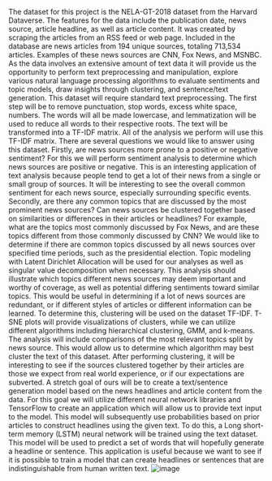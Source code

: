 The dataset for this project is the NELA-GT-2018 dataset from the Harvard Dataverse. The features for the data include the publication date, news source, article headline, as well as article content. It was created by scraping the articles from an RSS feed or web page. Included in the database are news articles from 194 unique sources, totaling 713,534 articles. Examples of these news sources are CNN, Fox News, and MSNBC. As the data involves an extensive amount of text data it will provide us the opportunity to perform text preprocessing and manipulation, explore various natural language processing algorithms to evaluate sentiments and topic models, draw insights through clustering, and sentence/text generation.
This dataset will require standard text preprocessing. The first step will be to remove punctuation, stop words, excess white space, numbers. The words will all be made lowercase, and lemmatization will be used to reduce all words to their respective roots. The text will be transformed into a TF-IDF matrix. All of the analysis we perform will use this TF-IDF matrix. 
There are several questions we would like to answer using this dataset. Firstly, are news sources more prone to a positive or negative sentiment? For this we will perform sentiment analysis to determine which news sources are positive or negative. This is an interesting application of text analysis because people tend to get a lot of their news from a single or small group of sources. It will be interesting to see the overall common sentiment for each news source, especially surrounding specific events. 
Secondly, are there any common topics that are discussed by the most prominent news sources? Can news sources be clustered together based on similarities or differences in their articles or headlines? For example, what are the topics most commonly discussed by Fox News, and are these topics different from those commonly discussed by CNN? We would like to determine if there are common topics discussed by all news sources over specified time periods, such as the presidential election. Topic modeling with Latent Dirichlet Allocation will be used for our analyses as well as singular value decomposition when necessary. This analysis should illustrate which topics different news sources may deem important and worthy of coverage, as well as potential differing sentiments toward similar topics. 
This would be useful in determining if a lot of news sources are redundant, or if different styles of articles or different information can be learned. To determine this, clustering will be used on the dataset TF-IDF. T-SNE plots will provide visualizations of clusters, while we can utilize different algorithms including hierarchical clustering, GMM, and k-means. The analysis will include comparisons of the most relevant topics split by news source. This would allow us to determine which algorithm may best cluster the text of this dataset. After performing clustering, it will be interesting to see if the sources clustered together by their articles are those we expect from real world experience, or if our expectations are subverted. 
A stretch goal of ours will be to create a text/sentence generation model based on the news headlines and article content from the data. For this goal we will utilize different neural network libraries and TensorFlow to create an application which will allow us to provide text input to the model. This model will subsequently use probabilities based on prior articles to construct headlines using the given text. To do this, a Long short-term memory (LSTM) neural network will be trained using the text dataset. This model will be used to predict a set of words that will hopefully generate a headline or sentence. This application is useful because we want to see if it is possible to train a model that can create headlines or sentences that are indistinguishable from human written text. 
![image](https://user-images.githubusercontent.com/59582206/145282565-35442d48-4cba-4299-a3ec-e379228f8a54.png)
